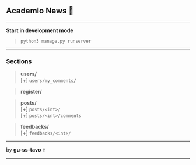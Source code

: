 
## **Academlo News** :notebook:

---

**Start in development mode**

>`python3 manage.py runserver`

---

### Sections

>**users/**\
>[+]  ```users/my_comments/```

>**register/**

>**posts/**\
>[+]  ```posts/<int>/```\
>[+]  ```posts/<int>/comments```

>**feedbacks/**\
>[+]  ```feedbacks/<int>/```
---

by **gu-ss-tavo** :skull:

---
